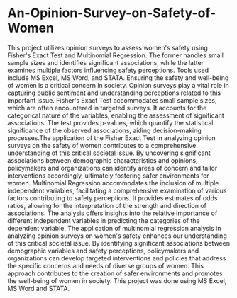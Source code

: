 # An-Opinion-Survey-on-Safety-of-Women
This project utilizes opinion surveys to assess women's safety using Fisher's Exact Test and Multinomial Regression. The former handles small sample sizes and identifies significant associations, while the latter examines multiple factors influencing safety perceptions. Tools used include MS Excel, MS Word, and STATA.
Ensuring the safety and well-being of women is a critical concern in society. Opinion surveys play a vital role in capturing public sentiment and understanding perceptions related to this important issue. Fisher's Exact Test accommodates small sample sizes, which are often encountered in targeted surveys. It accounts for the categorical nature of the variables, enabling the assessment of significant associations. The test provides p-values, which quantify the statistical significance of the observed associations, aiding decision-making processes.The application of the Fisher Exact Test in analyzing opinion surveys on the safety of women contributes to a comprehensive understanding of this critical societal issue. By uncovering significant associations between demographic characteristics and opinions, policymakers and organizations can identify areas of concern and tailor interventions accordingly, ultimately fostering safer environments for women. Multinomial Regression accommodates the inclusion of multiple independent variables, facilitating a comprehensive examination of various factors contributing to safety perceptions. It provides estimates of odds ratios, allowing for the interpretation of the strength and direction of associations. The analysis offers insights into the relative importance of different independent variables in predicting the categories of the dependent variable. The application of multinomial regression analysis in analyzing opinion surveys on women's safety enhances our understanding of this critical societal issue. By identifying significant associations between demographic variables and safety perceptions, policymakers and organizations can develop targeted interventions and policies that address the specific concerns and needs of diverse groups of women. This approach contributes to the creation of safer environments and promotes the well-being of women in society. 
This project was done using MS Excel, MS Word and STATA.
